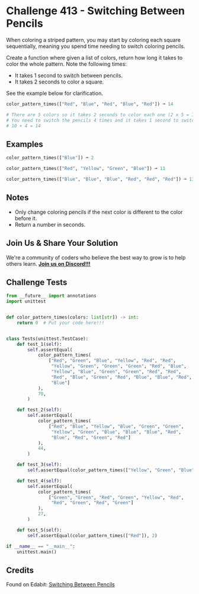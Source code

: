 # Challenge 413 - Switching Between Pencils

When coloring a striped pattern, you may start by coloring each square sequentially, meaning you spend time needing to switch coloring pencils.

Create a function where given a list of colors, return how long it takes to color the whole pattern. Note the following times:

- It takes 1 second to switch between pencils.
- It takes 2 seconds to color a square.

See the example below for clarification.
```python
color_pattern_times(["Red", "Blue", "Red", "Blue", "Red"]) ➞ 14

# There are 5 colors so it takes 2 seconds to color each one (2 x 5 = 10).
# You need to switch the pencils 4 times and it takes 1 second to switch (1 x 4 = 4).
# 10 + 4 = 14
```
## Examples
```python
color_pattern_times(["Blue"]) ➞ 2

color_pattern_times(["Red", "Yellow", "Green", "Blue"]) ➞ 11

color_pattern_times(["Blue", "Blue", "Blue", "Red", "Red", "Red"]) ➞ 13
```
## Notes

- Only change coloring pencils if the next color is different to the color before it.
- Return a number in seconds.

## Join Us & Share Your Solution

We're a community of coders who believe the best way to grow is to help others learn. **[Join us on Discord!!!]("https"://discord.gg/sfHykntuGy)**

## Challenge Tests
```python
from __future__ import annotations
import unittest


def color_pattern_times(colors: list[str]) -> int:
    return 0  # Put your code here!!!


class Tests(unittest.TestCase):
    def test_1(self):
        self.assertEqual(
            color_pattern_times(
                ["Red", "Green", "Blue", "Yellow", "Red", "Red",
                 "Yellow", "Green", "Green", "Green", "Red", "Blue",
                 "Yellow", "Blue", "Green", "Green", "Red", "Red",
                 "Red", "Blue", "Green", "Red", "Blue", "Blue", "Red",
                 "Blue"]
            ),
            70,
        )

    def test_2(self):
        self.assertEqual(
            color_pattern_times(
                ["Red", "Blue", "Yellow", "Blue", "Green", "Green",
                 "Yellow", "Green", "Blue", "Blue", "Blue", "Red",
                 "Blue", "Red", "Green", "Red"]
            ),
            44,
        )

    def test_3(self):
        self.assertEqual(color_pattern_times(["Yellow", "Green", "Blue"]), 8)

    def test_4(self):
        self.assertEqual(
            color_pattern_times(
                ["Green", "Green", "Red", "Green", "Yellow", "Red",
                 "Red", "Green", "Red", "Green"]
            ),
            27,
        )

    def test_5(self):
        self.assertEqual(color_pattern_times(["Red"]), 2)

if __name__ == "__main__":
    unittest.main()
```
## Credits

Found on Edabit: [Switching Between Pencils](https://edabit.com/challenge/MFteyMABeuGaga3a7)
